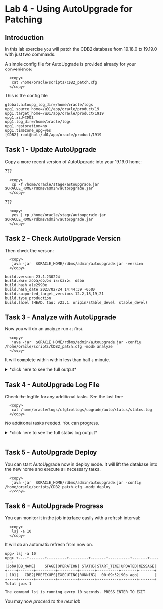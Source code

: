 # Lab 4 - Using AutoUpgrade for Patching

## Introduction 
In this lab exercise you will patch the CDB2 database from 19.18.0 to 19.19.0 with just two commands.

A simple config file for AutoUpgrade is provided already for your convenience:
  ```
    <copy>
     cat /home/oracle/scripts/CDB2_patch.cfg
    </copy>
  ```
  

This is the config file:
```
global.autoupg_log_dir=/home/oracle/logs
upg1.source_home=/u01/app/oracle/product/19
upg1.target_home=/u01/app/oracle/product/1919
upg1.sid=CDB2
upg1.log_dir=/home/oracle/logs
upg1.restoration=no
upg1.timezone_upg=yes
[CDB2] root@hol:/u01/app/oracle/product/1919
```
## Task 1 - Update AutoUpgrade

Copy a more recent version of AutoUpgrade into your 19.19.0 home:

???
  ```
    <copy>
     cp -f /home/oracle/stage/autoupgrade.jar $ORACLE_HOME/rdbms/admin/autoupgrade.jar 
    </copy>
  ```
???


  ```
    <copy>
     yes | cp /home/oracle/stage/autoupgrade.jar $ORACLE_HOME/rdbms/admin/autoupgrade.jar 
    </copy>
  ```

## Task 2 - Check AutoUpgrade Version

Then check the version:

  ```
    <copy>
     java -jar  $ORACLE_HOME/rdbms/admin/autoupgrade.jar -version
    </copy>
  ```


```
build.version 23.1.230224
build.date 2023/02/24 14:53:24 -0500
build.hash a1e2990e
build.hash_date 2023/02/24 14:44:39 -0500
build.supported_target_versions 12.2,18,19,21
build.type production
build.label (HEAD, tag: v23.1, origin/stable_devel, stable_devel)
```

## Task 3 - Analyze with AutoUpgrade

Now you will do an analyze run at first. 

  ```
    <copy>
     java -jar  $ORACLE_HOME/rdbms/admin/autoupgrade.jar -config /home/oracle/scripts/CDB2_patch.cfg -mode analyze
    </copy>
  ```

It will complete within within less than half a minute.

<details>
 <summary>*click here to see the full output*</summary>

  ``` text
$ java -jar  $ORACLE_HOME/rdbms/admin/autoupgrade.jar -config /home/oracle/scripts/CDB2_patch.cfg -mode analyze
AutoUpgrade is not fully tested on OpenJDK 64-Bit Server VM, Oracle recommends to use Java HotSpot(TM)
AutoUpgrade 23.1.230224 launched with default internal options
Processing config file ...
+--------------------------------+
| Starting AutoUpgrade execution |
+--------------------------------+
1 CDB(s) plus 1 PDB(s) will be analyzed
Type 'help' to list console commands
upg> Job 100 completed
------------------- Final Summary --------------------
Number of databases            [ 1 ]

Jobs finished                  [1]
Jobs failed                    [0]

Please check the summary report at:
/home/oracle/logs/cfgtoollogs/upgrade/auto/status/status.html
/home/oracle/logs/cfgtoollogs/upgrade/auto/status/status.log
  ```
</details>

## Task 4 - AutoUpgrade Log File

Check the logfile for any additional tasks. See the last line:

  ```
    <copy>
     cat /home/oracle/logs/cfgtoollogs/upgrade/auto/status/status.log
    </copy>
  ```

No additional tasks needed. You can progress.

<details>
 <summary>*click here to see the full status log output*</summary>

  ``` text
$ cat /home/oracle/logs/cfgtoollogs/upgrade/auto/status/status.log
==========================================
          Autoupgrade Summary Report
==========================================
[Date]           Tue Jun 27 00:05:41 CEST 2023
[Number of Jobs] 1
==========================================
[Job ID] 100
==========================================
[DB Name]                CDB2
[Version Before Upgrade] 19.18.0.0.0
[Version After Upgrade]  19.19.0.0.0
------------------------------------------
[Stage Name]    PRECHECKS
[Status]        SUCCESS
[Start Time]    2023-06-27 00:05:23
[Duration]       
[Log Directory] /home/oracle/logs/CDB2/100/prechecks
[Detail]        /home/oracle/logs/CDB2/100/prechecks/cdb2_preupgrade.log
                Check passed and no manual intervention needed
------------------------------------------
  ```
</details>

```

```
## Task 5 - AutoUpgrade Deploy

You can start AutoUpgrade now in deploy mode.
It will lift the database into the new home and execute all necessary tasks.

  ```
    <copy>
     java -jar  $ORACLE_HOME/rdbms/admin/autoupgrade.jar -config /home/oracle/scripts/CDB2_patch.cfg -mode deploy
    </copy>
  ```

## Task 6 - AutoUpgrade Progress
You can monitor it in the job interface easily with a refresh interval:
  ```
    <copy>
     lsj -a 10
    </copy>
  ```

It will do an automatic refresh from now on.

```
upg> lsj -a 10
upg> +----+-------+---------+---------+-------+----------+-------+-------+
|Job#|DB_NAME|    STAGE|OPERATION| STATUS|START_TIME|UPDATED|MESSAGE|
+----+-------+---------+---------+-------+----------+-------+-------+
| 101|   CDB2|PREFIXUPS|EXECUTING|RUNNING|  00:09:52|90s ago|       |
+----+-------+---------+---------+-------+----------+-------+-------+
Total jobs 1

The command lsj is running every 10 seconds. PRESS ENTER TO EXIT
```

You may now *proceed to the next lab*